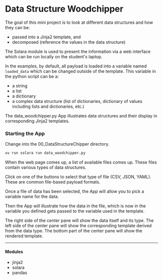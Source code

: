 # Data Structure Woodchipper

The goal of this mini project is to look at different data structures and how they can be: 
- passed into a Jinja2 template, and
- decomposed (reference the values in the data structure)

The Solara module is used to present the information via a web interface which can be run locally 
on the student's laptop.

In the examples, by default, all payload is loaded into a variable named `loaded_data` which can be changed outside of the template.
This variable in the python script can be a: 

- a string 
- a list
- a dictionary
- a complex data structure (list of dictionaries, dictionary of values including lists and dictionaries, etc.)

The data_woodchipper.py App illustrates data structures and their display in corresponding Jinja2 templates.

### Starting the App
Change into the 00_DataStructureChipper directory.
```bash
uv run solara run data_woodchipper.py
```

When the web page comes up, a list of available files comes up.  These files contain various types of data structures.

Click on one of the buttons to select that type of file (CSV, JSON, YAML).  These are common file-based payload formats.

Once a file of data has been selected, the App will allow you to pick a variable name for the data.

Then the App will illustrate how the data in the file, which is now in the variable you defined gets 
passed to the variable used in the template.

The right side of the center pane will show the data itself and its type.
The left side of the center pane will show the corresponding template derived from the data type.
The bottom part of the center pane will show the rendered template.

---

#### Modules 
- jinja2
- solara
- pandas
